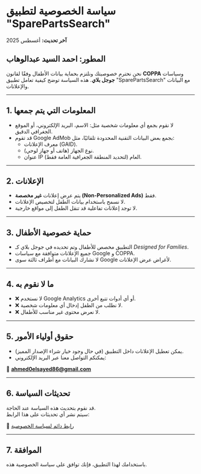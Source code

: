 # سياسة الخصوصية لتطبيق "SparePartsSearch"

**آخر تحديث:** أغسطس 2025 

## المطور: احمد السيد عبدالوهاب


نحن نحترم خصوصيتك ونلتزم بحماية بيانات الأطفال وفقًا لقانون **COPPA** وسياسات **جوجل بلاي**.
هذه السياسة توضح كيفية تعامل تطبيق "SparePartsSearch" مع البيانات والإعلانات.

---

## 1. المعلومات التي يتم جمعها
- لا نقوم بجمع أي معلومات شخصية مثل: الاسم، البريد الإلكتروني، أو الموقع الجغرافي الدقيق.  
- قد تقوم Google AdMob بجمع بعض البيانات التقنية المحدودة تلقائيًا، مثل:  
  - معرف الإعلانات (GAID).  
  - نوع الجهاز (هاتف أو جهاز لوحي).  
  - عنوان IP العام (لتحديد المنطقة الجغرافية العامة فقط).  

---

## 2. الإعلانات
- يتم عرض إعلانات **غير مخصصة (Non-Personalized Ads)** فقط.  
- لا نسمح باستخدام بيانات الطفل لتخصيص الإعلانات.  
- لا توجد إعلانات تفاعلية قد تنقل الطفل إلى مواقع خارجية.  

---

## 3. حماية خصوصية الأطفال
- التطبيق مخصص للأطفال وتم تحديده في جوجل بلاي كـ *Designed for Families*.  
- جميع الإعلانات متوافقة مع سياسات Google و COPPA.  
- لا نشارك البيانات مع أطراف ثالثة سوى Google لأغراض عرض الإعلانات.  

---

## 4. ما لا نقوم به
- ❌ لا نستخدم Google Analytics أو أي أدوات تتبع أخرى.  
- ❌ لا نطلب من الطفل إدخال أي معلومات شخصية.  
- ❌ لا نعرض محتوى غير مناسب للأطفال.  

---

## 5. حقوق أولياء الأمور
- يمكن تعطيل الإعلانات داخل التطبيق (في حال وجود خيار شراء الإصدار المميز).  
- يمكنكم التواصل معنا عبر البريد الإلكتروني:  

📧 **ahmed0elsayed86@gmail.com**  

---

## 6. تحديثات السياسة
قد نقوم بتحديث هذه السياسة عند الحاجة.  
سيتم نشر أي تحديثات على هذا الرابط:  

🔗 [رابط دائم لسياسة الخصوصية](https://github.com/AhmedELSayed86/privacy-policies/edit/main/SparePartsSearch-privacy-policy.md)

---

## 7. الموافقة
باستخدامك لهذا التطبيق، فإنك توافق على سياسة الخصوصية هذه.  
